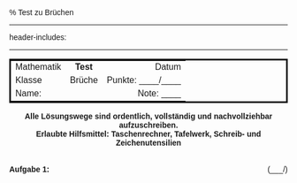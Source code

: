 % Test zu Brüchen

---
header-includes:
    <style>
      body{
        font-family:sans-serif;
        counter-reset:aufgabe;
      }
      .title{
        display:none;
      }
      .aufgabe::before{
        counter-increment:aufgabe;
        content:"Aufgabe " counter(aufgabe) ":" " ";
      }
    </style>

---

<table style="width:100%; table-layout:fixed; border-style:solid; border-color:black; font-family: sans-serif">
  <tr>
    <td style="text-align:left; height:1.5em">Mathematik</td>
    <td style="text-align:center; height:1.5em"><span style="font-weight:bold">Test</span></td>
    <td style="text-align:right; height:1.5em">Datum</td>
  </tr>
  <tr>
    <td style="text-align:left; height:1.5em">Klasse</td>
    <td style="text-align:center; height:1.5em">Brüche</td>
    <td style="text-align:right; height:1.5em">Punkte: ____/____</td>
  </tr>
  <tr>
    <td style="text-align:left; height:1.5em">Name:</td>
    <td style="text-align:center; height:1.5em"></td>
    <td style="text-align:right; height:1.5em">Note: ____</td>
  </tr>
</table>
<div style="font-weight:bold; text-align:center">Alle Lösungswege sind ordentlich, vollständig und nachvollziehbar aufzuschreiben.</div>
<div style="font-weight:bold; text-align:center">Erlaubte Hilfsmittel: Taschenrechner, Tafelwerk, Schreib- und Zeichenutensilien</div>  
<br><br>
<div style="float:left"><span class="aufgabe" style="font-weight:bold"></span></div>
<div style="float:right">(___/)</div>
<div style="clear:both"></div>
